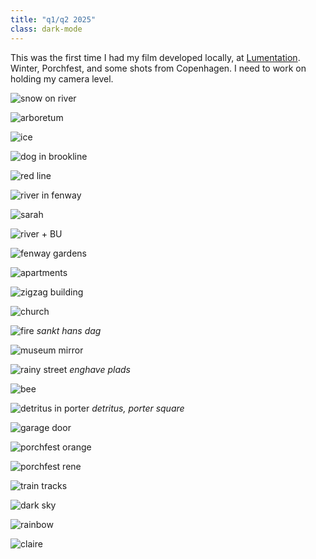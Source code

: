 ```yaml
---
title: "q1/q2 2025"
class: dark-mode
---
```


This was the first time I had my film developed locally, at [Lumentation](https://lumentation.com/). Winter, Porchfest, and some shots from Copenhagen. I need to work on holding my camera level.

![snow on river](/assets/img/film2025/bos-snow.jpg)

![arboretum](/assets/img/film2025/bos-arbor.jpg)

![ice](/assets/img/film2025/bos-ice.jpg)

![dog in brookline](/assets/img/film2025/bos-dog.jpg)

![red line](/assets/img/film2025/bos-red.jpg)

![river in fenway](/assets/img/film2025/bos-river.jpg)

![sarah](/assets/img/film2025/bos-sarah.jpg)

![river + BU](/assets/img/film2025/bos-cds.jpg)

![fenway gardens](/assets/img/film2025/bos-park.jpg)

![apartments](/assets/img/film2025/cph-apt.jpg)

![zigzag building](/assets/img/film2025/cph-bldg.jpg)

![church](/assets/img/film2025/cph-church.jpg)

![fire](/assets/img/film2025/cph-fire.jpg)
*sankt hans dag*

![museum mirror](/assets/img/film2025/cph-mirror.jpg)

![rainy street](/assets/img/film2025/cph-street.jpg)
*enghave plads*

![bee](/assets/img/film2025/etc-bee.jpg)

![detritus in porter](/assets/img/film2025/porter.jpg)
*detritus, porter square*

![garage door](/assets/img/film2025/smv-garage.jpg)

![porchfest orange](/assets/img/film2025/smv-pf.jpg)

![porchfest rene](/assets/img/film2025/smv-rene.jpg)

![train tracks](/assets/img/film2025/smv-train.jpg)

![dark sky](/assets/img/film2025/smv-sky.jpg)

![rainbow](/assets/img/film2025/smv-rainbow.jpg)

![claire](/assets/img/film2025/smv-claire.jpg)